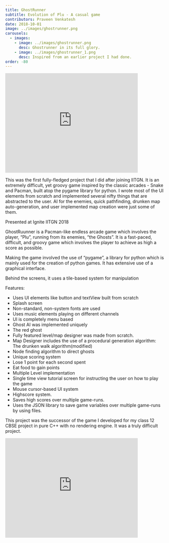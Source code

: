 ```yaml
---
title: GhostRunner 
subtitle: Evolution of Plu - A casual game
contributors: Praveen Venkatesh
date: 2018-10-01
image: ../images/ghostrunner.png
carousels:
  - images: 
    - image: ../images/ghostrunner.png
      desc: Ghostrunner in its full glory.
    - image: ../images/ghostrunner_1.png
      desc: Inspired from an earlier project I had done.
order: -80
---
```


<iframe width="420" height="315" src="http://www.youtube.com/embed/XRkFX9Xi2_Y" frameborder="0" allowfullscreen></iframe>


This was the first fully-fledged project that I did after joining IITGN. It is an extremely difficult, yet groovy game inspired by the classic arcades - Snake and Pacman, built atop the pygame library for python. I wrote most of the UI elements from scratch and implemented several nifty things that are abstracted to the user. AI for the enemies, quick pathfinding, drunken map auto-generation, and user implemented map creation were just some of them.

Presented at Ignite IITGN 2018

GhostRuunner is a Pacman-like endless arcade game which involves the player, “Plu”, running from its enemies, “the Ghosts”. It is a fast-paced, difficult, and groovy game which involves the player to achieve as high a score as possible.

Making the game involved the use of “pygame”, a library for python which is mainly used for the creation of python games. It has extensive use of a graphical interface.

Behind the screens, it uses a tile-based system for manipulation

Features:

- Uses UI elements like button and textView built from scratch
- Splash screen
- Non-standard, non-system fonts are used
- Uses music elements playing on different channels
- UI is completely menu based
- Ghost AI was implemented uniquely
- The red ghost
- Fully featured level/map designer was made from scratch.
- Map Designer includes the use of a procedural generation algorithm: The drunken walk algorithm(modified)
- Node finding algorithm to direct ghosts
- Unique scoring system
- Lose 1 point for each second spent
- Eat food to gain points
- Multiple Level implementation
- Single time view tutorial screen for instructing the user on how to play the game
- Mouse cursor-based UI system
- Highscore system.
- Saves high scores over multiple game-runs.
- Uses the JSON library to save game variables over multiple game-runs by using files.


This project was the successor of the game I developed for my class 12 CBSE project in pure C++ with no rendering engine. It was a truly difficult project.

<iframe width="420" height="315" src="http://www.youtube.com/embed/nBoFPWLgfSA" frameborder="0" allowfullscreen></iframe>



